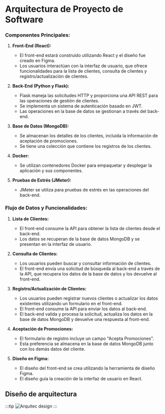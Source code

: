 # Arquitectura de Proyecto de Software

### Componentes Principales:

1. **Front-End (React):**
   - El front-end estará construido utilizando React y el diseño fue creado en Figma.
   - Los usuarios interactúan con la interfaz de usuario, que ofrece funcionalidades para la lista de clientes, consulta de clientes y registro/actualización de clientes.

2. **Back-End (Python y Flask):**
   - Flask maneja las solicitudes HTTP y proporciona una API REST para las operaciones de gestión de clientes.
   - Se implementa un sistema de autenticación basado en JWT.
   - Las operaciones en la base de datos se gestionan a través del back-end.

3. **Base de Datos (MongoDB):**
   - Se almacenan los detalles de los clientes, incluida la información de aceptación de promociones.
   - Se tiene una colección que contiene los registros de los clientes.

4. **Docker:**
   - Se utilizan contenedores Docker para empaquetar y desplegar la aplicación y sus componentes.

5. **Pruebas de Estrés (JMeter):**
   - JMeter se utiliza para pruebas de estrés en las operaciones del back-end.

### Flujo de Datos y Funcionalidades:

1. **Lista de Clientes:**
   - El front-end consume la API para obtener la lista de clientes desde el back-end.
   - Los datos se recuperan de la base de datos MongoDB y se presentan en la interfaz de usuario.

2. **Consulta de Clientes:**
   - Los usuarios pueden buscar y consultar información de clientes.
   - El front-end envía una solicitud de búsqueda al back-end a través de la API, que recupera los datos de la base de datos y los devuelve al front-end.

3. **Registro/Actualización de Clientes:**
   - Los usuarios pueden registrar nuevos clientes o actualizar los datos existentes utilizando un formulario en el front-end.
   - El front-end consume la API para enviar los datos al back-end.
   - El back-end valida y procesa la solicitud, actualiza los datos en la base de datos MongoDB y devuelve una respuesta al front-end.

4. **Aceptación de Promociones:**
   - El formulario de registro incluye un campo "Acepta Promociones".
   - Esta preferencia se almacena en la base de datos MongoDB junto con los demás datos del cliente.

5. **Diseño en Figma:**
   - El diseño del front-end se crea utilizando la herramienta de diseño Figma.
   - El diseño guía la creación de la interfaz de usuario en React.


## Diseño de arquitectura
:::tip 
![Arquitec design](/img/Fulldiagrama.jpg)
:::